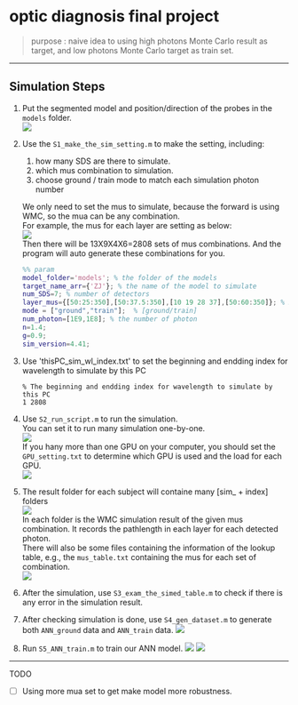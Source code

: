 # optic diagnosis final project
>purpose : naive idea to using high photons Monte Carlo result as target, and low photons Monte Carlo target as train set.
---
## Simulation Steps
1. Put the segmented model and position/direction of the probes in the `models` folder.  
    ![](https://i.imgur.com/ol0sWyu.png)
2. Use the `S1_make_the_sim_setting.m` to make the setting, including:  
    1. how many SDS are there to simulate.
    2. which mus combination to simulation.
    3. choose ground / train mode to match each simulation photon number

    We only need to set the mus to simulate, because the forward is using WMC, so the mua can be any combination.  
    For example, the mus for each layer are setting as below:  
    ![](https://i.imgur.com/OdeYvgx.png)  
    Then there will be 13X9X4X6=2808 sets of mus combinations. And the program will auto generate these combinations for you. 
    
    ```matlab
    %% param
    model_folder='models'; % the folder of the models
    target_name_arr={'ZJ'}; % the name of the model to simulate
    num_SDS=7; % number of detectors
    layer_mus={[50:25:350],[50:37.5:350],[10 19 28 37],[50:60:350]}; % mus for each layer, 1/cm
    mode = ["ground","train"];  % [ground/train]
    num_photon=[1E9,1E8]; % the number of photon
    n=1.4;
    g=0.9;
    sim_version=4.41;
    ```
3. Use 'thisPC_sim_wl_index.txt' to set the beginning and endding index for wavelength to simulate by this PC
    ```
    % The beginning and endding index for wavelength to simulate by this PC
    1 2808
    ```

4. Use `S2_run_script.m` to run the simulation.  
    You can set it to run many simulation one-by-one.  
    ![](https://i.imgur.com/Tdp4faW.png)  
    If you hany more than one GPU on your computer, you should set the `GPU_setting.txt` to determine which GPU is used and the load for each GPU.  
    ![](https://i.imgur.com/YEHCKdz.png)  
5. The result folder for each subject will containe many [sim_ + index] folders  
    ![](https://i.imgur.com/VeaoCSL.png)  
    In each folder is the WMC simulation result of the given mus combination. It records the pathlength in each layer for each detected photon.  
    There will also be some files containing the information of the lookup table, e.g., the `mus_table.txt` containing the mus for each set of combination.  
    ![](https://i.imgur.com/EvFX3tw.png)
6. After the simulation, use `S3_exam_the_simed_table.m` to check if there is any error in the simulation result. 
  
7. After checking simulation is done, use `S4_gen_dataset.m` to generate both `ANN_ground` data and `ANN_train` data.
    ![](https://i.imgur.com/cZWPqKL.jpg)

8. Run `S5_ANN_train.m` to train our ANN model.
    ![](https://i.imgur.com/PzvTYey.jpg)
    ![](https://i.imgur.com/2jfbyfs.jpg)
---
TODO
- [ ] Using more mua set to get make model more robustness. 
